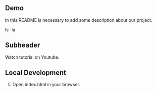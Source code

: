 ## Demo

In this README is necessary to add some description about our project.

ls -la

## Subheader

Watch tutorial on Youtube.

## Local Development

1. Open index.html in your browser.

